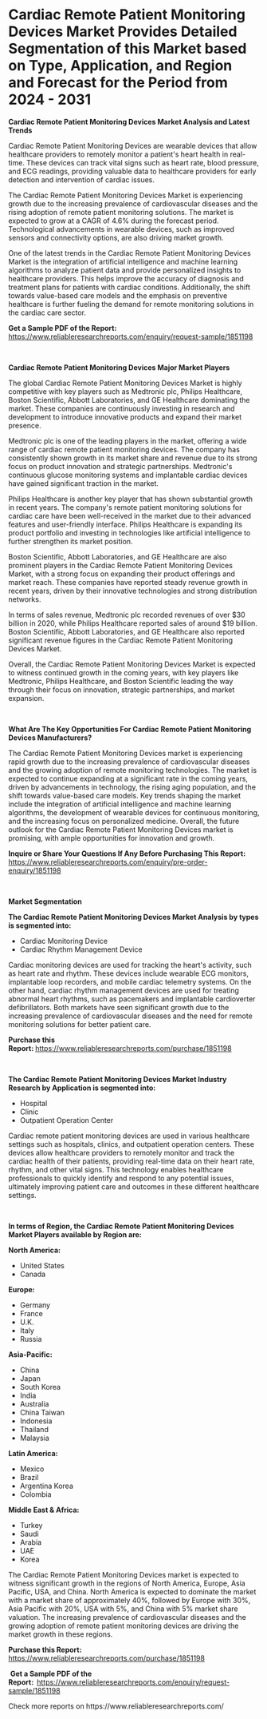 <p><h1>Cardiac Remote Patient Monitoring Devices Market Provides Detailed Segmentation of this Market based on Type, Application, and Region and Forecast for the Period from 2024 - 2031</h1></p><p><strong>Cardiac Remote Patient Monitoring Devices Market Analysis and Latest Trends</strong></p>
<p><p>Cardiac Remote Patient Monitoring Devices are wearable devices that allow healthcare providers to remotely monitor a patient's heart health in real-time. These devices can track vital signs such as heart rate, blood pressure, and ECG readings, providing valuable data to healthcare providers for early detection and intervention of cardiac issues.</p><p>The Cardiac Remote Patient Monitoring Devices Market is experiencing growth due to the increasing prevalence of cardiovascular diseases and the rising adoption of remote patient monitoring solutions. The market is expected to grow at a CAGR of 4.6% during the forecast period. Technological advancements in wearable devices, such as improved sensors and connectivity options, are also driving market growth.</p><p>One of the latest trends in the Cardiac Remote Patient Monitoring Devices Market is the integration of artificial intelligence and machine learning algorithms to analyze patient data and provide personalized insights to healthcare providers. This helps improve the accuracy of diagnosis and treatment plans for patients with cardiac conditions. Additionally, the shift towards value-based care models and the emphasis on preventive healthcare is further fueling the demand for remote monitoring solutions in the cardiac care sector.</p></p>
<p><strong>Get a Sample PDF of the Report:&nbsp;</strong> <a href="https://www.reliableresearchreports.com/enquiry/request-sample/1851198">https://www.reliableresearchreports.com/enquiry/request-sample/1851198</a></p>
<p>&nbsp;</p>
<p><strong>Cardiac Remote Patient Monitoring Devices Major Market Players</strong></p>
<p><p>The global Cardiac Remote Patient Monitoring Devices Market is highly competitive with key players such as Medtronic plc, Philips Healthcare, Boston Scientific, Abbott Laboratories, and GE Healthcare dominating the market. These companies are continuously investing in research and development to introduce innovative products and expand their market presence.</p><p>Medtronic plc is one of the leading players in the market, offering a wide range of cardiac remote patient monitoring devices. The company has consistently shown growth in its market share and revenue due to its strong focus on product innovation and strategic partnerships. Medtronic's continuous glucose monitoring systems and implantable cardiac devices have gained significant traction in the market.</p><p>Philips Healthcare is another key player that has shown substantial growth in recent years. The company's remote patient monitoring solutions for cardiac care have been well-received in the market due to their advanced features and user-friendly interface. Philips Healthcare is expanding its product portfolio and investing in technologies like artificial intelligence to further strengthen its market position.</p><p>Boston Scientific, Abbott Laboratories, and GE Healthcare are also prominent players in the Cardiac Remote Patient Monitoring Devices Market, with a strong focus on expanding their product offerings and market reach. These companies have reported steady revenue growth in recent years, driven by their innovative technologies and strong distribution networks.</p><p>In terms of sales revenue, Medtronic plc recorded revenues of over $30 billion in 2020, while Philips Healthcare reported sales of around $19 billion. Boston Scientific, Abbott Laboratories, and GE Healthcare also reported significant revenue figures in the Cardiac Remote Patient Monitoring Devices Market.</p><p>Overall, the Cardiac Remote Patient Monitoring Devices Market is expected to witness continued growth in the coming years, with key players like Medtronic, Philips Healthcare, and Boston Scientific leading the way through their focus on innovation, strategic partnerships, and market expansion.</p></p>
<p>&nbsp;</p>
<p><strong>What Are The Key Opportunities For Cardiac Remote Patient Monitoring Devices Manufacturers?</strong></p>
<p><p>The Cardiac Remote Patient Monitoring Devices market is experiencing rapid growth due to the increasing prevalence of cardiovascular diseases and the growing adoption of remote monitoring technologies. The market is expected to continue expanding at a significant rate in the coming years, driven by advancements in technology, the rising aging population, and the shift towards value-based care models. Key trends shaping the market include the integration of artificial intelligence and machine learning algorithms, the development of wearable devices for continuous monitoring, and the increasing focus on personalized medicine. Overall, the future outlook for the Cardiac Remote Patient Monitoring Devices market is promising, with ample opportunities for innovation and growth.</p></p>
<p><strong>Inquire or Share Your Questions If Any Before Purchasing This Report:</strong> <a href="https://www.reliableresearchreports.com/enquiry/pre-order-enquiry/1851198">https://www.reliableresearchreports.com/enquiry/pre-order-enquiry/1851198</a></p>
<p>&nbsp;</p>
<p><strong>Market Segmentation</strong></p>
<p><strong>The Cardiac Remote Patient Monitoring Devices Market Analysis by types is segmented into:</strong></p>
<p><ul><li>Cardiac Monitoring Device</li><li>Cardiac Rhythm Management Device</li></ul></p>
<p><p>Cardiac monitoring devices are used for tracking the heart's activity, such as heart rate and rhythm. These devices include wearable ECG monitors, implantable loop recorders, and mobile cardiac telemetry systems. On the other hand, cardiac rhythm management devices are used for treating abnormal heart rhythms, such as pacemakers and implantable cardioverter defibrillators. Both markets have seen significant growth due to the increasing prevalence of cardiovascular diseases and the need for remote monitoring solutions for better patient care.</p></p>
<p><strong>Purchase this Report:&nbsp;</strong><a href="https://www.reliableresearchreports.com/purchase/1851198">https://www.reliableresearchreports.com/purchase/1851198</a></p>
<p>&nbsp;</p>
<p><strong>The Cardiac Remote Patient Monitoring Devices Market Industry Research by Application is segmented into:</strong></p>
<p><ul><li>Hospital</li><li>Clinic</li><li>Outpatient Operation Center</li></ul></p>
<p><p>Cardiac remote patient monitoring devices are used in various healthcare settings such as hospitals, clinics, and outpatient operation centers. These devices allow healthcare providers to remotely monitor and track the cardiac health of their patients, providing real-time data on their heart rate, rhythm, and other vital signs. This technology enables healthcare professionals to quickly identify and respond to any potential issues, ultimately improving patient care and outcomes in these different healthcare settings.</p></p>
<p>&nbsp;</p>
<p><strong>In terms of Region, the Cardiac Remote Patient Monitoring Devices Market Players available by Region are:</strong></p>
<p>
    <p> <strong> North America: </strong>
        <ul>
            <li>United States</li>
            <li>Canada</li>
        </ul>
        </p> 
    <p> <strong> Europe: </strong>
        <ul>
            <li>Germany</li>
            <li>France</li>
            <li>U.K.</li>
            <li>Italy</li>
            <li>Russia</li>
        </ul>
        </p> 
    <p> <strong> Asia-Pacific: </strong>
        <ul>
            <li>China</li>
            <li>Japan</li>
            <li>South Korea</li>
            <li>India</li>
            <li>Australia</li>
            <li>China Taiwan</li>
            <li>Indonesia</li>
            <li>Thailand</li>
            <li>Malaysia</li>
        </ul>
        </p> 
    <p> <strong> Latin America: </strong>
        <ul>
            <li>Mexico</li>
            <li>Brazil</li>
            <li>Argentina Korea</li>
            <li>Colombia</li>
        </ul>
        </p> 
    <p> <strong> Middle East & Africa: </strong>
        <ul>
            <li>Turkey</li>
            <li>Saudi</li>
            <li>Arabia</li>
            <li>UAE</li>
            <li>Korea</li>
        </ul>
    </p>
    </p>
<p><p>The Cardiac Remote Patient Monitoring Devices market is expected to witness significant growth in the regions of North America, Europe, Asia Pacific, USA, and China. North America is expected to dominate the market with a market share of approximately 40%, followed by Europe with 30%, Asia Pacific with 20%, USA with 5%, and China with 5% market share valuation. The increasing prevalence of cardiovascular diseases and the growing adoption of remote patient monitoring devices are driving the market growth in these regions.</p></p>
<p><strong>Purchase this Report: </strong><a href="https://www.reliableresearchreports.com/purchase/1851198">https://www.reliableresearchreports.com/purchase/1851198</a></p>
<p>&nbsp;<strong>Get a Sample PDF of the Report:&nbsp;&nbsp;</strong><a href="https://www.reliableresearchreports.com/enquiry/request-sample/1851198">https://www.reliableresearchreports.com/enquiry/request-sample/1851198</a></p>
<p><strong></strong></p>
<p>Check more reports on https://www.reliableresearchreports.com/</p>